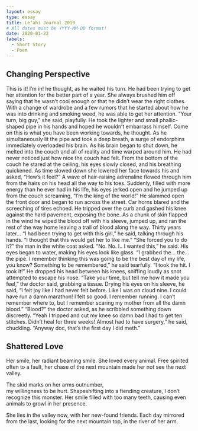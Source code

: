 ```yaml
---
layout: essay
type: essay
title: Le‘ahi Journal 2019
# All dates must be YYYY-MM-DD format!
date: 2020-01-22
labels:
  - Short Story
  - Poem
---
```


## Changing Perspective

This is it! I’m in! he thought, as he waited his turn. He had been trying to get her attention for the better part of a year. She always brushed him off saying that he wasn’t cool enough or that he didn’t wear the right clothes. With a change of wardrobe and a few rumors that he started about how he was into drinking and smoking weed, he was able to get her attention. “Your turn, big guy,” she said, playfully. He took the lighter and small phallic-shaped pipe in his hands and hoped he wouldn’t embarrass himself. Come on this is what you have been working towards, he thought. As he simultaneously lit the pipe and took a deep breath, a surge of endorphins immediately overloaded his brain. As his brain began to shut down, he melted into the couch and all of reality and time warped around him. He had never noticed just how nice the couch had felt. From the bottom of the couch he stared at the ceiling, his eyes slowly closed, and his breathing quickened. As time slowed down she lowered her face towards his and asked, “How’s it feel?” A wave of hair-raising adrenaline flowed through him from the hairs on his head all the way to his toes. Suddenly, filled with more energy than he ever had in his life, his eyes jerked open and he jumped up from the couch screaming, “I’m the king of the world!” He slammed open the front door and began to run across the street. Car horns blared and the screeching of tires echoed. He tripped over the curb and gashed his knee against the hard pavement, exposing the bone. As a chunk of skin flapped in the wind he wiped the blood off with his sleeve, jumped up, and ran the rest of the way home leaving a trail of blood along the way. Thirty years later… “I had been trying to get with this girl,” he said, talking through his hands. “I thought that this would get her to like me.” “She forced you to do it?” the man in the white coat asked. “No. No. I.. I wanted this,” he said.  His eyes began to water, making his eyes look like glass. “I grabbed the... the… the pipe. I remember thinking this was going to be the best day of my life, you know? Something to be remembered,” he said tearfully. “I took the hit. I took it!” He dropped his head between his knees, sniffing loudly as snot attempted to escape his nose. “Take your time, but tell me how it made you feel,” the doctor said, grabbing a tissue. Drying his eyes on his sleeve, he said, “I felt joy like I had never felt before. Like I was on cloud nine. I could have run a damn marathon! I felt so good. I remember running. I can’t remember where to, but I remember scaring my mother from all the damn blood.” “Blood?” the doctor asked, as he scribbled something down discreetly. “Yeah I tripped and cut my knee so damn bad I had to get ten stitches. Didn’t heal for three weeks! Almost had to have surgery,” he said, chuckling. “Anyway doc, that’s the first day I did meth.”


## Shattered Love
Her smile, her radiant beaming smile. 
She loved every animal. 
Free spirited often to a fault, 
her chase of the next mountain 
made her not see the next valley.

The skid marks on her arms outnumber,  
my willingness to be hurt. 
Shapeshifting into a fiending creature, 
I don’t recognize this monster. 
Her smile filled with too many teeth, 
causing even animals to growl in her presence.

She lies in the valley now, 
with her new-found friends. 
Each day mirrored from the last, 
looking for the next mountain top, 
in the river of her arm.
